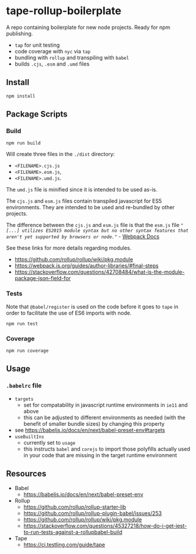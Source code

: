 # tape-rollup-boilerplate 

A repo containing boilerplate for new node projects. Ready for npm publishing.
 
* `tap` for unit testing 
* code coverage with `nyc` via `tap` 
* bundling with `rollup` and transpiling with `babel`
* builds `.cjs`, `.esm` and `.umd` files

## Install

```
npm install
```

## Package Scripts

### Build

```
npm run build
```

Will create three files in the `./dist` directory:

* `<FILENAME>.cjs.js`
* `<FILENAME>.esm.js`, 
* `<FILENAME>.umd.js`. 

The `umd.js` file is minified since it is intended to be used as-is.

The `cjs.js` and `esm.js` files contain transpiled javascript for ES5 environments. They are intended to be used and re-bundled by other projects.

  The difference between the `cjs.js` and `esm.js` file is that the `esm.js` file *`"[...] utilizes ES2015 module syntax but no other syntax features that aren't yet supported by browsers or node."`* - [Webpack Docs](https://webpack.js.org/guides/author-libraries/#final-steps)

See these links for more details regarding modules.

* <https://github.com/rollup/rollup/wiki/pkg.module>
* <https://webpack.js.org/guides/author-libraries/#final-steps>
* <https://stackoverflow.com/questions/42708484/what-is-the-module-package-json-field-for>

### Tests

Note that `@babel/register` is used on the code before it goes to `tape` in order to facilitate the use of ES6 imports with node.

```
npm run test
```

### Coverage

```
npm run coverage
```

## Usage

### `.babelrc` file

* `targets` 
  * set for compatability in javascript runtime environments in `ie11` and above
  * this can be adjusted to different environments as needed (with the benefit of smaller bundle sizes) by changing this property
* see https://babeljs.io/docs/en/next/babel-preset-env#targets
* `useBuiltIns` 
  * currently set to `usage` 
  * this instructs `babel` and `corejs` to import those polyfills actually used in your code that are missing in the target runtime environment

## Resources

* Babel
  * https://babeljs.io/docs/en/next/babel-preset-env
* Rollup
  * <https://github.com/rollup/rollup-starter-lib>
  * <https://github.com/rollup/rollup-plugin-babel/issues/253>
  * <https://github.com/rollup/rollup/wiki/pkg.module>
  * <https://stackoverflow.com/questions/45327218/how-do-i-get-jest-to-run-tests-against-a-rollupbabel-build>
* Tape
  * <https://ci.testling.com/guide/tape>
